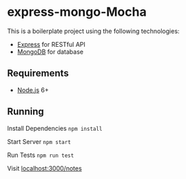 # express-mongo-Mocha

This is a boilerplate project using the following technologies:
- [Express](http://expressjs.com/) for RESTful API
- [MongoDB](https://www.mongodb.com/) for database

## Requirements

- [Node.js](https://nodejs.org/en/) 6+

## Running

Install Dependencies
```npm install```

Start Server
```npm start```

Run Tests
```npm run test```

Visit [localhost:3000/notes](http://localhost:3000/notes)
